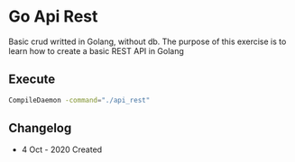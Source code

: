 # Go Api Rest

Basic crud writted in Golang, without db. The purpose of this exercise is to learn how to create a basic REST API in Golang

## Execute

```bash
CompileDaemon -command="./api_rest"
```

## Changelog

* 4 Oct - 2020 Created